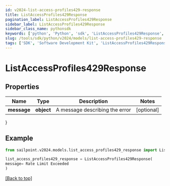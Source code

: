 ```yaml
---
id: v2024-list-access-profiles429-response
title: ListAccessProfiles429Response
pagination_label: ListAccessProfiles429Response
sidebar_label: ListAccessProfiles429Response
sidebar_class_name: pythonsdk
keywords: ['python', 'Python', 'sdk', 'ListAccessProfiles429Response', 'V2024ListAccessProfiles429Response'] 
slug: /tools/sdk/python/v2024/models/list-access-profiles429-response
tags: ['SDK', 'Software Development Kit', 'ListAccessProfiles429Response', 'V2024ListAccessProfiles429Response']
---
```


# ListAccessProfiles429Response


## Properties

Name | Type | Description | Notes
------------ | ------------- | ------------- | -------------
**message** | **object** | A message describing the error | [optional] 
}

## Example

```python
from sailpoint.v2024.models.list_access_profiles429_response import ListAccessProfiles429Response

list_access_profiles429_response = ListAccessProfiles429Response(
message= Rate Limit Exceeded 
)

```
[[Back to top]](#) 

